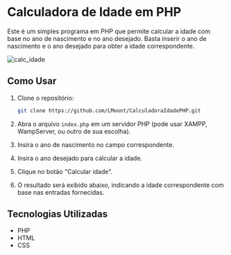 # Calculadora de Idade em PHP

Este é um simples programa em PHP que permite calcular a idade com base no ano de nascimento e no ano desejado. Basta inserir o ano de nascimento e o ano desejado para obter a idade correspondente.

![calc_idade](https://github.com/LMoont/CalculadoraIdadePHP/assets/116237450/d8846890-3b90-4cc7-80de-a3f4bcef9912)

## Como Usar

1. Clone o repositório:

    ```bash
    git clone https://github.com/LMoont/CalculadoraIdadePHP.git
    ```

2. Abra o arquivo `index.php` em um servidor PHP (pode usar XAMPP, WampServer, ou outro de sua escolha).

3. Insira o ano de nascimento no campo correspondente.

4. Insira o ano desejado para calcular a idade. 

5. Clique no botão "Calcular idade".

6. O resultado será exibido abaixo, indicando a idade correspondente com base nas entradas fornecidas.

## Tecnologias Utilizadas

- PHP
- HTML
- CSS
